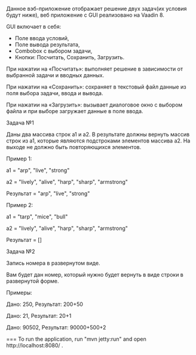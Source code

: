 Данное вэб-приложение отображает решение двух задач(их условия будут ниже), веб приложение с GUI реализовано на Vaadin 8.

GUI включает в себя:
- Поле ввода условий,
- Поле вывода результата,
- Combobox с выбором задачи,
- Кнопки: Посчитать, Сохранить, Загрузить.

При нажатии на «Посчитать»: выполняет решение в зависимости от выбранной задачи и вводных данных.

При нажатии на «Сохранить»: сохраняет в текстовый файл данные из поля выбора задачи, ввода и вывода.

При нажатии на «Загрузить»: вызывает диалоговое окно с выбором файла и при выборе загружает данные в поле ввода.

Задача №1

Даны два массива строк a1 и a2. В результате должны вернуть массив строк из a1, которые являются подстроками элементов массива a2. На выходе не должно быть повторяющихся элементов.

Пример 1: 

a1 = "arp", "live", "strong"

a2 = "lively", "alive", "harp", "sharp", "armstrong"

Результат = "arp", "live", "strong"

Пример 2: 

a1 = "tarp", "mice", "bull"

a2 = "lively", "alive", "harp", "sharp", "armstrong"

Результат = []

Задача №2

Запись номера в развернутом виде.

Вам будет дан номер, который нужно будет вернуть в виде строки в развернутой форме.

Примеры:

Дано: 250, Результат: 200+50

Дано: 21, Результат: 20+1

Дано: 90502, Результат: 90000+500+2

===
To run the application, run "mvn jetty:run" and open http://localhost:8080/ .
